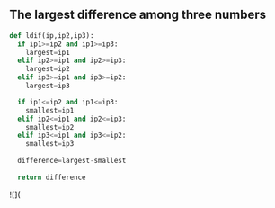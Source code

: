 ## The largest difference among three numbers

```.py
def ldif(ip,ip2,ip3):
  if ip1>=ip2 and ip1>=ip3:
    largest=ip1
  elif ip2>=ip1 and ip2>=ip3:
    largest=ip2
  elif ip3>=ip1 and ip3>=ip2:
    largest=ip3

  if ip1<=ip2 and ip1<=ip3:
    smallest=ip1
  elif ip2<=ip1 and ip2<=ip3:
    smallest=ip2
  elif ip3<=ip1 and ip3<=ip2:
    smallest=ip3
    
  difference=largest-smallest
  
  return difference
  ```
  
  ![](
